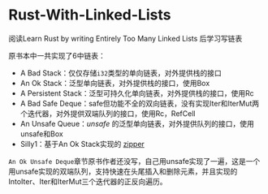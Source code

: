 # Rust-With-Linked-Lists
阅读Learn Rust by writing Entirely Too Many Linked Lists 后学习写链表

原书本中一共实现了6中链表：

- A Bad Stack：仅仅存储`i32`类型的单向链表，对外提供栈的接口
- An Ok Stack：泛型单向链表，对外提供栈的接口，使用Box
- A Persistent Stack：泛型可持久化单向链表，对外提供栈的接口，使用Rc
- A Bad Safe Deque：safe但功能不全的双向链表，没有实现Iter和IterMut两个迭代器，对外提供双端队列的接口，使用Rc，RefCell
- An Unsafe Queue：*unsafe* 的泛型单向链表，对外提供队列的接口，使用unsafe和Box
- Silly1：基于An Ok Stack实现的 [zipper](https://en.wikipedia.org/wiki/Zipper_(data_structure))

`An Ok Unsafe Deque`章节原书作者还没写，自己用unsafe实现了一遍，这是一个用unsafe实现的双端队列，支持快速在头尾插入和删除元素，并且实现的IntoIter、Iter和IterMut三个迭代器的正反向遍历。
